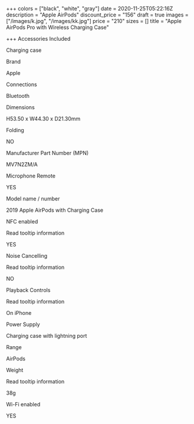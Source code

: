 +++
colors = ["black", "white", "gray"]
date = 2020-11-25T05:22:16Z
description = "Apple AirPods"
discount_price = "156"
draft = true
images = ["/images/k.jpg", "/images/kk.jpg"]
price = "210"
sizes = []
title = "Apple AirPods Pro with Wireless Charging Case"

+++
Accessories Included

Charging case

Brand

Apple

Connections

Bluetooth

Dimensions

H53.50 x W44.30 x D21.30mm

Folding

NO

Manufacturer Part Number (MPN)

MV7N2ZM/A

Microphone Remote

YES

Model name / number

2019 Apple AirPods with Charging Case

NFC enabled

Read tooltip information

YES

Noise Cancelling

Read tooltip information

NO

Playback Controls

Read tooltip information

On iPhone

Power Supply

Charging case with lightning port

Range

AirPods

Weight

Read tooltip information

38g

Wi-Fi enabled

YES